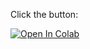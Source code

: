 Click the button:

[![Open In Colab](https://colab.research.google.com/assets/colab-badge.svg)](https://colab.research.google.com/github/IINemo/ostrov2019-seminar/blob/master/src/ostrov_dl_tutorial.ipynb)